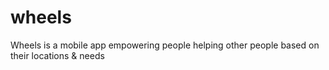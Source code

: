 wheels
======

Wheels is a mobile app empowering people helping other people based on their locations &amp; needs
